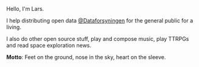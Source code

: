Hello, I'm Lars.

I help distributing open data [@Dataforsyningen](https://github.com/dataforsyningen) for the general public for a living.

I also do other open source stuff, play and compose music, play TTRPGs and read space exploration news.

__Motto__: Feet on the ground, nose in the sky, heart on the sleeve.
